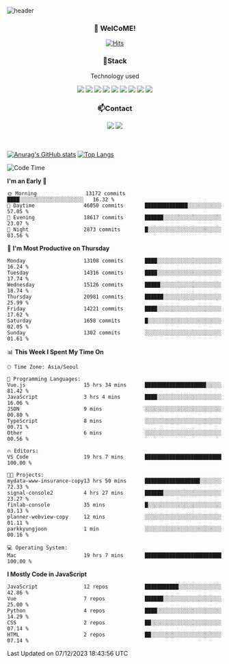 ![header](https://capsule-render.vercel.app/api?type=waving&color=gradient&height=200&text=Kyungjoon&fontAlign=70&fontAlignY=40&animation=twinkling)

<h3 align="center">👋 WelCoME!</h3>

<div align=center>
  
[![Hits](https://hits.seeyoufarm.com/api/count/incr/badge.svg?url=https%3A%2F%2Fgithub.com%2Fuvula6921&count_bg=%2322BAC9&title_bg=%23827F7F&icon=iconify.svg&icon_color=%2325A27F&title=visits&edge_flat=false)](https://hits.seeyoufarm.com)
  
</div>
<h3 align="center">📌Stack</h3>
<p align="center">Technology used</p>
<div align="center"><img src="https://img.shields.io/badge/HTML5-E34F26?style=flat-square&logo=HTML5&logoColor=white"></img> <img src="https://img.shields.io/badge/CSS3-0A84FF?style=flat-square&logo=CSS3&logoColor=white"></img> <img src="https://img.shields.io/badge/JavaScript-FFCD11?style=flat-square&logo=JavaScript&logoColor=white"></img> <img src="https://img.shields.io/badge/React-00BCF6?style=flat-square&logo=React&logoColor=white"></img> <img src="https://img.shields.io/badge/jQuery-3655FF?style=flat-square&logo=jQuery&logoColor=white"></img> <img src="https://img.shields.io/badge/Ruby-E0115F?style=flat-square&logo=Ruby&logoColor=white"></img> <img src="https://img.shields.io/badge/Python-4B8BBE?style=flat-square&logo=Python&logoColor=white"></img> <img src="https://img.shields.io/badge/Vue-4FC08D?style=flat-square&logo=Vue.js&logoColor=white"></img> <img src="https://img.shields.io/badge/Nuxt-00DC82?style=flat-square&logo=Nuxt.js&logoColor=white"></img></div>

<h3 align="center">📫Contact</h3>
<div align="center"><a href="https://velog.io/@uvula6921/"><img src="https://img.shields.io/badge/Blog-20c997?style=flat-square&logo=V&logoColor=white"/></a> <a href="pkj6921@gmail.com"><img src="https://img.shields.io/badge/Gmail-EA4335?style=flat-square&logo=Gmail&logoColor=white"/></a></div>
<br>
<br>

[![Anurag's GitHub stats](https://github-readme-stats.vercel.app/api?username=uvula6921&hide=stars,issues&show_icons=true&count_private=true&theme=tokyonight)](https://github.com/anuraghazra/github-readme-stats)
[![Top Langs](https://github-readme-stats.vercel.app/api/top-langs/?username=uvula6921&hide=css,jupyter%20notebook,html&exclude_repo=uvula6921,uvula6921.github.io&layout=compact&langs_count=8)](https://github.com/anuraghazra/github-readme-stats)

<!--START_SECTION:waka-->
![Code Time](http://img.shields.io/badge/Code%20Time-1%2C961%20hrs%2059%20mins-blue)

**I'm an Early 🐤** 

```text
🌞 Morning                13172 commits       ████░░░░░░░░░░░░░░░░░░░░░   16.32 % 
🌆 Daytime                46050 commits       ██████████████░░░░░░░░░░░   57.05 % 
🌃 Evening                18617 commits       ██████░░░░░░░░░░░░░░░░░░░   23.07 % 
🌙 Night                  2873 commits        █░░░░░░░░░░░░░░░░░░░░░░░░   03.56 % 
```
📅 **I'm Most Productive on Thursday** 

```text
Monday                   13108 commits       ████░░░░░░░░░░░░░░░░░░░░░   16.24 % 
Tuesday                  14316 commits       ████░░░░░░░░░░░░░░░░░░░░░   17.74 % 
Wednesday                15126 commits       █████░░░░░░░░░░░░░░░░░░░░   18.74 % 
Thursday                 20981 commits       ██████░░░░░░░░░░░░░░░░░░░   25.99 % 
Friday                   14221 commits       ████░░░░░░░░░░░░░░░░░░░░░   17.62 % 
Saturday                 1658 commits        █░░░░░░░░░░░░░░░░░░░░░░░░   02.05 % 
Sunday                   1302 commits        ░░░░░░░░░░░░░░░░░░░░░░░░░   01.61 % 
```


📊 **This Week I Spent My Time On** 

```text
🕑︎ Time Zone: Asia/Seoul

💬 Programming Languages: 
Vue.js                   15 hrs 34 mins      ████████████████████░░░░░   81.42 % 
JavaScript               3 hrs 4 mins        ████░░░░░░░░░░░░░░░░░░░░░   16.06 % 
JSON                     9 mins              ░░░░░░░░░░░░░░░░░░░░░░░░░   00.80 % 
TypeScript               8 mins              ░░░░░░░░░░░░░░░░░░░░░░░░░   00.71 % 
Other                    6 mins              ░░░░░░░░░░░░░░░░░░░░░░░░░   00.56 % 

🔥 Editors: 
VS Code                  19 hrs 7 mins       █████████████████████████   100.00 % 

🐱‍💻 Projects: 
mydata-www-insurance-copy13 hrs 50 mins      ██████████████████░░░░░░░   72.33 % 
signal-console2          4 hrs 27 mins       ██████░░░░░░░░░░░░░░░░░░░   23.27 % 
finlab-console           35 mins             █░░░░░░░░░░░░░░░░░░░░░░░░   03.13 % 
planner-webview-copy     12 mins             ░░░░░░░░░░░░░░░░░░░░░░░░░   01.11 % 
parkkyungjoon            1 min               ░░░░░░░░░░░░░░░░░░░░░░░░░   00.16 % 

💻 Operating System: 
Mac                      19 hrs 7 mins       █████████████████████████   100.00 % 
```

**I Mostly Code in JavaScript** 

```text
JavaScript               12 repos            ███████████░░░░░░░░░░░░░░   42.86 % 
Vue                      7 repos             ██████░░░░░░░░░░░░░░░░░░░   25.00 % 
Python                   4 repos             ████░░░░░░░░░░░░░░░░░░░░░   14.29 % 
CSS                      2 repos             ██░░░░░░░░░░░░░░░░░░░░░░░   07.14 % 
HTML                     2 repos             ██░░░░░░░░░░░░░░░░░░░░░░░   07.14 % 
```




 Last Updated on 07/12/2023 18:43:56 UTC
<!--END_SECTION:waka-->
